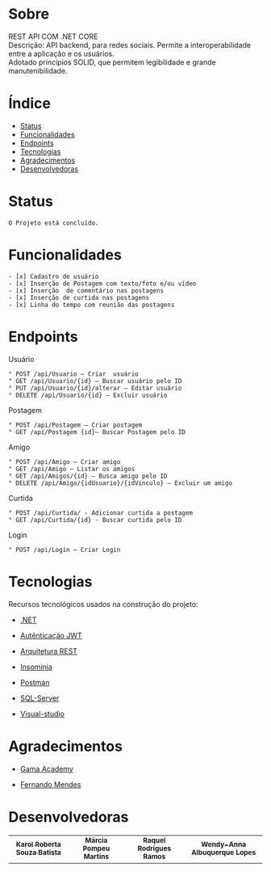 Sobre
=========
REST API COM .NET CORE  
Descrição: API backend, para redes sociais.   Permite a interoperabilidade entre a aplicação e os usuários.    
Adotado princípios SOLID, que permitem legibilidade e grande manutenibilidade. 



Índice
=================


   * [Status](#Status)
   * [Funcionalidades](#funcionalidades)
   * [Endpoints](#Endpoints)
   * [Tecnologias](#tecnologias)
   * [Agradecimentos](#agradecimentos)
   * [Desenvolvedoras](#desenvolvedoras)
   


Status
============
```
O Projeto está concluído.
```


Funcionalidades
=====
```
- [x] Cadastro de usuário
- [x] Inserção de Postagem com texto/foto e/ou vídeo
- [x] Inserção  de comentário nas postagens
- [x] Inserção de curtida nas postagens
- [x] Linha do tempo com reunião das postagens
```

Endpoints
==========
Usuário
```
° POST /api/Usuario – Criar  usuário
° GET /api/Usuario/{id} – Buscar usuário pelo ID
° PUT /api/Usuario/{id}/alterar – Editar usuário
° DELETE /api/Usuario/{id} – Excluir usuário
```

Postagem
```
° POST /api/Postagem – Criar postagem
° GET /api/Postagem {id}– Buscar Postagem pelo ID
```

Amigo
```
° POST /api/Amigo – Criar amigo
° GET /api/Amigo – Listar os amigos
° GET /api/Amigos/{id} – Busca amigo pelo ID
° DELETE /api/Amigo/{idUsuario}/{idVinculo} – Excluir um amigo
```

<!-- Comentário
```
° POST /api/Comentario – Adicionar Comentario a postagem
° GET /api/Comentario/{idPostagem} - Listar Postagens realizadas
° DELETE /api/Comentario/{id} - Excluir comentario
``` -->

Curtida
```
° POST /api/Curtida/ - Adicionar curtida a postagem
° GET /api/Curtida/{id} - Buscar curtida pelo ID 
```

Login
```
° POST /api/Login – Criar Login
```


Tecnologias
==========
Recursos tecnológicos usados na construção do projeto:

- [.NET](https://docs.microsoft.com/pt-br/dotnet/)

- [Autênticação JWT](https://jwt.io/)

- [Arquitetura REST](wikipedia.org/wiki/REST)

- [Insominia](https://insomnia.rest/)

- [Postman](https://www.postman.com/)

- [SQL-Server ](https://www.microsoft.com/pt-br/sql-server/sql-server-2019)

- [Visual-studio](https://visualstudio.microsoft.com/pt-br/)


Agradecimentos
==========
- [Gama Academy](https://www.gama.academy/)

- [Fernando Mendes](https://github.com/marraia)

Desenvolvedoras
==========
<table>
  <tr>
    <td align="center"><a href="https://https://github.com/karolrobertax3"><sub><b>Karol Roberta Souza Batista</b></sub><br />
    </td>
    <td align="center"><a href="https://github.com/MarciaMartins"><sub><b>Márcia Pompeu Martins</b></sub><br />
    </td>
    <td align="center"><a href="https://github.com/Wendy-Annahttps://github.com/RRRAMOS"><sub><b>Raquel Rodrigues Ramos</b></sub><br />
    </td>  
    <td align="center"><a href="https://github.com/Wendy-Anna"><sub><b>Wendy-Anna Albuquerque Lopes</b></sub><br />
    </td>
   </tr>
</table>
